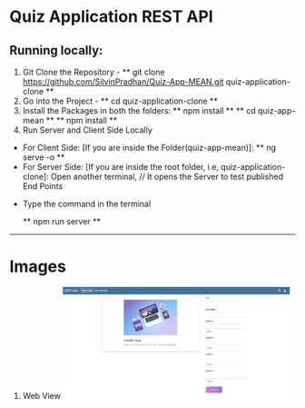 # Quiz Application REST API

## Running locally:

1.  Git Clone the Repository -
    ** git clone https://github.com/SilvinPradhan/Quiz-App-MEAN.git quiz-application-clone **
2.  Go into the Project -
    ** cd quiz-application-clone **
3.  Install the Packages in both the folders:
    ** npm install **
    ** cd quiz-app-mean **
    ** npm install **
4.  Run Server and Client Side Locally

-   For Client Side: [If you are inside the Folder(quiz-app-mean)]:
    ** ng serve -o **
-   For Server Side: [If you are inside the root folder, i.e, quiz-application-clone]:
    Open another terminal,
    // It opens the Server to test published End Points

*   Type the command in the terminal

    ** npm run server **

<hr/>

# Images

1.  Web View
    <img src="images/capture1.PNG" width="400"/>

